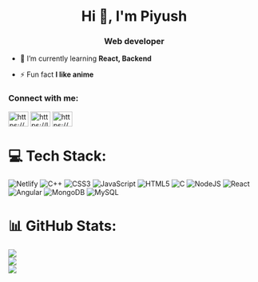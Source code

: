 <h1 align="center">Hi 👋, I'm Piyush</h1>
<h3 align="center">Web developer</h3>

- 🌱 I’m currently learning **React, Backend**

- ⚡ Fun fact **I like anime**

<h3 align="left">Connect with me:</h3>
<p align="left">
<a href="https://linkedin.com/in/https://www.linkedin.com/in/piyushraj-1b21241b6/" target="blank"><img align="center" src="https://raw.githubusercontent.com/rahuldkjain/github-profile-readme-generator/master/src/images/icons/Social/linked-in-alt.svg" alt="https://www.linkedin.com/in/piyushraj-1b21241b6/" height="30" width="40" /></a>
<a href="https://www.leetcode.com/https://leetcode.com/rajpiyush1002/" target="blank"><img align="center" src="https://raw.githubusercontent.com/rahuldkjain/github-profile-readme-generator/master/src/images/icons/Social/leet-code.svg" alt="https://leetcode.com/rajpiyush1002/" height="30" width="40" /></a>
<a href="https://auth.geeksforgeeks.org/user/https://auth.geeksforgeeks.org/user/rajpiyush1002" target="blank"><img align="center" src="https://raw.githubusercontent.com/rahuldkjain/github-profile-readme-generator/master/src/images/icons/Social/geeks-for-geeks.svg" alt="https://auth.geeksforgeeks.org/user/rajpiyush1002" height="30" width="40" /></a>
</p>

# 💻 Tech Stack:
![Netlify](https://img.shields.io/badge/netlify-%23000000.svg?style=for-the-badge&logo=netlify&logoColor=#00C7B7) ![C++](https://img.shields.io/badge/c++-%2300599C.svg?style=for-the-badge&logo=c%2B%2B&logoColor=white) ![CSS3](https://img.shields.io/badge/css3-%231572B6.svg?style=for-the-badge&logo=css3&logoColor=white) ![JavaScript](https://img.shields.io/badge/javascript-%23323330.svg?style=for-the-badge&logo=javascript&logoColor=%23F7DF1E) ![HTML5](https://img.shields.io/badge/html5-%23E34F26.svg?style=for-the-badge&logo=html5&logoColor=white) ![C](https://img.shields.io/badge/c-%2300599C.svg?style=for-the-badge&logo=c&logoColor=white) ![NodeJS](https://img.shields.io/badge/node.js-6DA55F?style=for-the-badge&logo=node.js&logoColor=white) ![React](https://img.shields.io/badge/react-%2320232a.svg?style=for-the-badge&logo=react&logoColor=%2361DAFB) ![Angular](https://img.shields.io/badge/angular-%23DD0031.svg?style=for-the-badge&logo=angular&logoColor=white) ![MongoDB](https://img.shields.io/badge/MongoDB-%234ea94b.svg?style=for-the-badge&logo=mongodb&logoColor=white) ![MySQL](https://img.shields.io/badge/mysql-%2300f.svg?style=for-the-badge&logo=mysql&logoColor=white)

# 📊 GitHub Stats:
![](https://github-readme-stats.vercel.app/api?username=Piyushjar&theme=dark&hide_border=true&include_all_commits=true&count_private=false)<br/>
![](https://github-readme-streak-stats.herokuapp.com/?user=Piyushjar&theme=dark&hide_border=true)<br/>
![](https://github-readme-stats.vercel.app/api/top-langs/?username=Piyushjar&theme=dark&hide_border=true&include_all_commits=true&count_private=false&layout=compact)
